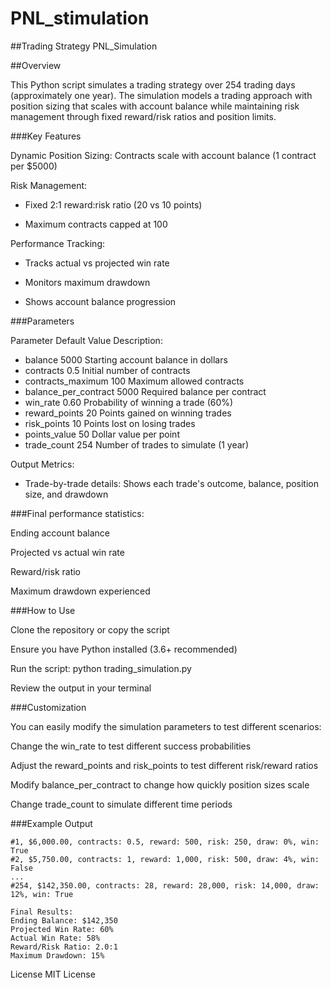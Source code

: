 # PNL_stimulation

##Trading Strategy PNL_Simulation

##Overview

This Python script simulates a trading strategy over 254 trading days (approximately one year). The simulation models a trading approach with position sizing that scales with account balance while maintaining risk management through fixed reward/risk ratios and position limits.

###Key Features

Dynamic Position Sizing: Contracts scale with account balance (1 contract per $5000)

Risk Management:

  - Fixed 2:1 reward:risk ratio (20 vs 10 points)

  - Maximum contracts capped at 100

Performance Tracking:

  - Tracks actual vs projected win rate

  - Monitors maximum drawdown

  - Shows account balance progression

###Parameters

Parameter	Default Value	Description:
  - balance	5000	Starting account balance in dollars
  - contracts	0.5	Initial number of contracts
  - contracts_maximum	100	Maximum allowed contracts
  - balance_per_contract	5000	Required balance per contract
  - win_rate	0.60	Probability of winning a trade (60%)
  - reward_points	20	Points gained on winning trades
  - risk_points	10	Points lost on losing trades
  - points_value	50	Dollar value per point
  - trade_count	254	Number of trades to simulate (1 year)
   
Output Metrics:
  - Trade-by-trade details: Shows each trade's outcome, balance, position size, and drawdown

###Final performance statistics:

Ending account balance

Projected vs actual win rate

Reward/risk ratio

Maximum drawdown experienced

###How to Use

Clone the repository or copy the script

Ensure you have Python installed (3.6+ recommended)

Run the script: python trading_simulation.py

Review the output in your terminal

###Customization

You can easily modify the simulation parameters to test different scenarios:

Change the win_rate to test different success probabilities

Adjust the reward_points and risk_points to test different risk/reward ratios

Modify balance_per_contract to change how quickly position sizes scale

Change trade_count to simulate different time periods

###Example Output

```
#1, $6,000.00, contracts: 0.5, reward: 500, risk: 250, draw: 0%, win: True
#2, $5,750.00, contracts: 1, reward: 1,000, risk: 500, draw: 4%, win: False
...
#254, $142,350.00, contracts: 28, reward: 28,000, risk: 14,000, draw: 12%, win: True

Final Results:
Ending Balance: $142,350
Projected Win Rate: 60%
Actual Win Rate: 58%
Reward/Risk Ratio: 2.0:1
Maximum Drawdown: 15%
```

License
MIT License
